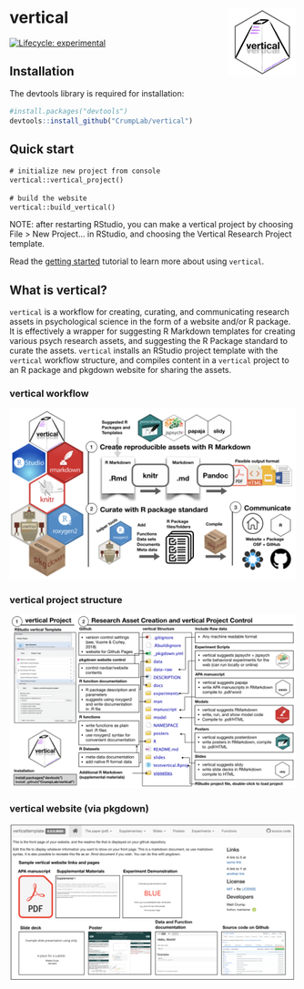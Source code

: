 # vertical <a href='https:/crumplab.github.io/vertical'><img src='man/figures/logo.png' align="right" height="120.5" /></a>

<!-- badges: start -->
[![Lifecycle: experimental](https://img.shields.io/badge/lifecycle-experimental-orange.svg)](https://www.tidyverse.org/lifecycle/#experimental)

<!-- badges: end -->

## Installation

The devtools library is required for installation:

``` r
#install.packages("devtools")
devtools::install_github("CrumpLab/vertical")
```

## Quick start

```
# initialize new project from console
vertical::vertical_project()

# build the website
vertical::build_vertical()
```

NOTE: after restarting RStudio, you can make a vertical project by choosing File > New Project... in RStudio, and choosing the Vertical Research Project template.

Read the [getting started](https://crumplab.github.io/vertical/articles/vertical.html) tutorial to learn more about using `vertical`.

## What is vertical?

`vertical` is a workflow for creating, curating, and communicating research assets in psychological science in the form of a website and/or R package. It is effectively a wrapper for suggesting R Markdown templates for creating various psych research assets, and suggesting the R Package standard to curate the assets. `vertical` installs an RStudio project template with the `vertical` workflow structure, and compiles content in a `vertical` project to an R package and pkgdown website for sharing the assets.

### vertical workflow

<img src='man/figures/vertical-workflow.png'/>

### vertical project structure

<img src='man/figures/vertical-project.png'/>

### vertical website (via pkgdown)

<img src='man/figures/vertical-website.png'/>




